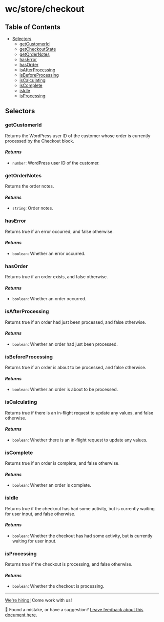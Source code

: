 # wc/store/checkout

## Table of Contents

-   [Selectors](#selectors)
    -   [getCustomerId](#getcustomerid)
    -   [getCheckoutState](#getcheckoutstate)
    -   [getOrderNotes](#getordernotes)
    -   [hasError](#haserror)
    -   [hasOrder](#hasorder)
    -   [isAfterProcessing](#isafterprocessing)
    -   [isBeforeProcessing](#isbeforeprocessing)
    -   [isCalculating](#iscalculating)
    -   [isComplete](#iscomplete)
    -   [isIdle](#isidle)
    -   [isProcessing](#isprocessing)

## Selectors

### getCustomerId

Returns the WordPress user ID of the customer whose order is currently processed by the Checkout block.

#### _Returns_

-   `number`: WordPress user ID of the customer.

### getOrderNotes

Returns the order notes.

#### _Returns_

-   `string`: Order notes.

### hasError

Returns true if an error occurred, and false otherwise.

#### _Returns_

-   `boolean`: Whether an error occurred.

### hasOrder

Returns true if an order exists, and false otherwise.

#### _Returns_

-   `boolean`: Whether an order occurred.

### isAfterProcessing

Returns true if an order had just been processed, and false otherwise.

#### _Returns_

-   `boolean`: Whether an order had just been processed.

### isBeforeProcessing

Returns true if an order is about to be processed, and false otherwise.

#### _Returns_

-   `boolean`: Whether an order is about to be processed.

### isCalculating

Returns true if there is an in-flight request to update any values, and false otherwise.

#### _Returns_

-   `boolean`: Whether there is an in-flight request to update any values.

### isComplete

Returns true if an order is complete, and false otherwise.

#### _Returns_

-   `boolean`: Whether an order is complete.

### isIdle

Returns true if the checkout has had some activity, but is currently waiting for user input, and false otherwise.

#### _Returns_

-   `boolean`: Whether the checkout has had some activity, but is currently waiting for user input.

### isProcessing

Returns true if the checkout is processing, and false otherwise.

#### _Returns_

-   `boolean`: Whether the checkout is processing.

<!-- FEEDBACK -->

---

[We're hiring!](https://woocommerce.com/careers/) Come work with us!

🐞 Found a mistake, or have a suggestion? [Leave feedback about this document here.](https://github.com/woocommerce/woocommerce-blocks/issues/new?assignees=&labels=type%3A+documentation&template=--doc-feedback.md&title=Feedback%20on%20./docs/third-party-developers/extensibility/checkout-payment-methods/checkout-flow-and-events.md)

<!-- /FEEDBACK -->
